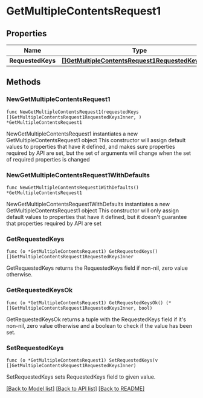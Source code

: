 # GetMultipleContentsRequest1

## Properties

Name | Type | Description | Notes
------------ | ------------- | ------------- | -------------
**RequestedKeys** | [**[]GetMultipleContentsRequest1RequestedKeysInner**](GetMultipleContentsRequest1RequestedKeysInner.md) |  | 

## Methods

### NewGetMultipleContentsRequest1

`func NewGetMultipleContentsRequest1(requestedKeys []GetMultipleContentsRequest1RequestedKeysInner, ) *GetMultipleContentsRequest1`

NewGetMultipleContentsRequest1 instantiates a new GetMultipleContentsRequest1 object
This constructor will assign default values to properties that have it defined,
and makes sure properties required by API are set, but the set of arguments
will change when the set of required properties is changed

### NewGetMultipleContentsRequest1WithDefaults

`func NewGetMultipleContentsRequest1WithDefaults() *GetMultipleContentsRequest1`

NewGetMultipleContentsRequest1WithDefaults instantiates a new GetMultipleContentsRequest1 object
This constructor will only assign default values to properties that have it defined,
but it doesn't guarantee that properties required by API are set

### GetRequestedKeys

`func (o *GetMultipleContentsRequest1) GetRequestedKeys() []GetMultipleContentsRequest1RequestedKeysInner`

GetRequestedKeys returns the RequestedKeys field if non-nil, zero value otherwise.

### GetRequestedKeysOk

`func (o *GetMultipleContentsRequest1) GetRequestedKeysOk() (*[]GetMultipleContentsRequest1RequestedKeysInner, bool)`

GetRequestedKeysOk returns a tuple with the RequestedKeys field if it's non-nil, zero value otherwise
and a boolean to check if the value has been set.

### SetRequestedKeys

`func (o *GetMultipleContentsRequest1) SetRequestedKeys(v []GetMultipleContentsRequest1RequestedKeysInner)`

SetRequestedKeys sets RequestedKeys field to given value.



[[Back to Model list]](../README.md#documentation-for-models) [[Back to API list]](../README.md#documentation-for-api-endpoints) [[Back to README]](../README.md)


